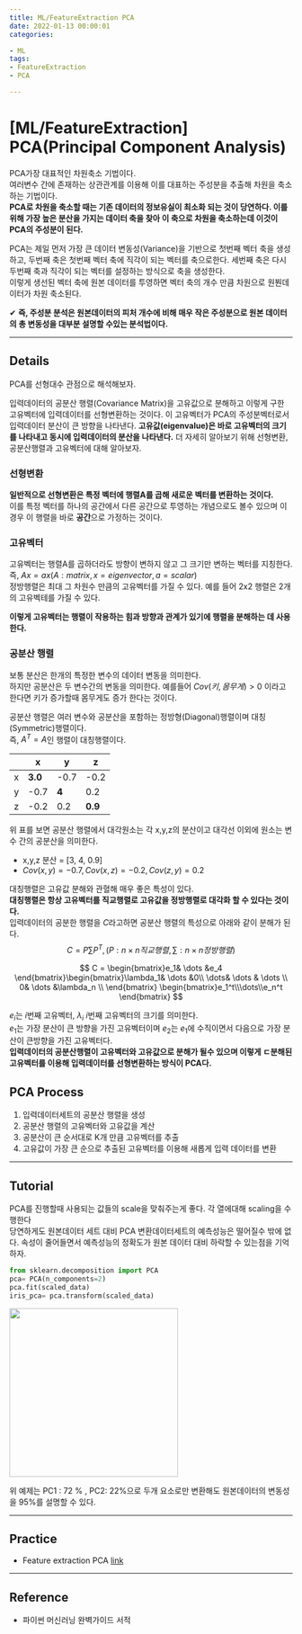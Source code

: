 ```yaml
---
title: ML/FeatureExtraction PCA
date: 2022-01-13 00:00:01
categories:

- ML
tags:
- FeatureExtraction
- PCA

---
```


# [ML/FeatureExtraction] PCA(Principal Component Analysis)
PCA가장 대표적인 차원축소 기법이다. <br>여러변수 간에 존재하는 상관관계를 이용해 이를 대표하는 주성분을 추출해 차원을 축소하는 기법이다.<br>**PCA로 차원을 축소할 때는 기존 데이터의 정보유실이 최소화 되는 것이 당연하다. 이를 위해 가장 높은 분산을 가지는 데이터 축을 찾아 이 축으로 차원을 축소하는데 이것이 PCA의 주성분이 된다.**

PCA는 제일 먼저 가장 큰 데이터 변동성(Variance)을 기반으로 첫번째 벡터 축을 생성하고, 두번째 축은 첫번째 벡터 축에 직각이 되는 벡터를 축으로한다. 세번째 축은 다시 두번째 축과 직각이 되는 벡터를 설정하는 방식으로 축을 생성한다.<Br>이렇게 생선된 벡터 축에 원본 데이터를 투영하면 벡터 축의 개수 만큼 차원으로 원붠데이터가 차원 축소된다.

✔ **즉, 주성분 분석은 원본데이터의 피처 개수에 비해 매우 작은 주성분으로 원본 데이터의 총 변동성을 대부분 설명할 수있는 분석법이다.**

---
## Details
PCA를 선형대수 관점으로 해석해보자. 

입력데이터의 공분산 행렬(Covariance Matrix)을 고유값으로 분해하고 이렇게 구한 고유벡터에 입력데이터를 선형변환하는 것이다. 이 고유벡터가 PCA의 주성분벡터로서 입력데이터 분산이 큰 방향을 나타낸다. **고유값(eigenvalue)은 바로 고유벡터의 크기를 나타내고 동시에 입력데이터의 분산을 나타낸다.**  더 자세히 알아보기 위해 선형변환, 공분산행렬과 고유벡터에 대해 알아보자.

### 선형변환
**일반적으로 선형변환은 특정 벡터에 행렬A를 곱해 새로운 벡터를 변환하는 것이다.** <br>이를 특정 벡터를 하나의 공간에서 다른 공간으로 투영하는 개념으로도 볼수 있으며 이경우 이 행렬을 바로 **공간**으로 가정하는 것이다.


### 고유벡터
고유벡터는 행렬A를 곱하더라도 방향이 변하지 않고 그 크기만 변하는 벡터를 지칭한다. <br>즉, $Ax= ax (A : matrix, x = eigen vector, a = scalar)$ <br>정방행렬은 최대 그 차원수 만큼의 고유벡터를 가질 수 있다. 예를 들어 2x2 행렬은 2개의 고유벡테를 가질 수 있다. 

**이렇게 고유벡터는 행렬이 작용하는 힘과 방향과 관계가 있기에 행렬을 분해하는 데 사용한다.**


### 공분산 행렬
보통 분산은 한개의 특정한 변수의 데이터 변동을 의미한다. <br>하지만 공분산은 두 변수간의 변동을 의미한다. 예를들어 $Cov(키,몸무게) > 0$ 이라고 한다면 키가 증가할때 몸무게도 증가 한다는 것이다.

공분산 행렬은 여러 변수와 공분산을 포함하는 정방형(Diagonal)행렬이며 대칭(Symmetric)행렬이다.<br> 즉, $A^T = A$인 행렬이 대칭행렬이다. 

| |x|y|z|
|--|--|--|--|
|x|**3.0**|-0.7|-0.2|
|y|-0.7|**4**|0.2|
|z|-0.2|0.2|**0.9**|

위 표를 보면 공분산 행렬에서 대각원소는 각 x,y,z의 분산이고 대각선 이외에 원소는 변수 간의 공분산을 의미한다. 
- x,y,z 분산 = [3, 4, 0.9]
- $Cov(x,y)=-0.7, Cov(x,z)=-0.2, Cov(z,y)=0.2$

대칭행렬은 고유값 분해와 관혈해 매우 좋은 특성이 있다. <br>**대칭행렬은 항상 고유벡터를 직교행렬로 고유값을 정방행렬로 대각화 할 수 있다는 것이다.**<Br>입력데이터의 공분한 행렬을 $C$라고하면 공분산 행렬의 특성으로 아래와 같이 분해가 된다. 
$$
C = P \sum P^T ,(P :n \times n 직교행렬, \sum: n \times n 정방행렬)
$$

$$
C = \begin{bmatrix}e_1& \dots &e_4 
\end{bmatrix}\begin{bmatrix}\lambda_1& \dots &0\\
\dots& \dots & \dots \\
0& \dots &\lambda_n \\ \end{bmatrix}
\begin{bmatrix}e_1^t\\\dots\\e_n^t \end{bmatrix}
$$

$e_i$는 $i$번째 고유벡터, $\lambda_i$ $i$번째 고유벡터의 크기를 의미한다. <Br> $e_1$는 가장 분산이 큰 방향을 가진 고유벡터이며 $e_2$는 $e_1$에 수직이면서 다음으로 가장 분산이 큰방향을 가진 고유벡터다.<Br>**입력데이터의 공분산행렬이 고유벡터와 고유값으로 분해가 될수 있으며 이렇게 ㄷ분해된 고유벡터를 이용해 입력데이터를 선형변환하는 방식이 PCA다.**


## PCA Process
1. 입력데이터세트의 공분산 행렬을 생성
2. 공분산 행렬의 고유벡터와 고유값을 계산
3. 공분산이 큰 순서대로 K개 만큼 고유벡터를 추출
4. 고유값이 가장 큰 순으로 추출된 고유벡터를 이용해 새롭게 입력 데이터를 변환

---

## Tutorial
PCA를 진행할때 사용되는 값들의 scale을 맞춰주는게 좋다. 각 열에대해 scaling을 수행한다<br> 당연하게도 원본데이터 세트 대비 PCA 변환데이터세트의 예측성능은 떨어질수 밖에 없다. 속성이 줄어들면서 예측성능의 정확도가 원본 데이터 대비 하락할 수 있는점을 기억하자.

```python
from sklearn.decomposition import PCA
pca= PCA(n_components=2)
pca.fit(scaled_data)
iris_pca= pca.transform(scaled_data)
```
<img src="https://drive.google.com/uc?export=download&id=1dsL9rOtJ1dKbMdFttnwD0iecs1EINmk9" width = 300>

위 예제는 PC1 : 72 % , PC2: 22%으로 두개 요소로만 변환해도 원본데이터의 변동성을 95%를 설명할 수 있다. 

---

##  Practice

- Feature extraction PCA [link](https://github.com/ominiv/Practice_ML/blob/master/Practice/Feature%20extraction.ipynb)

-----

## Reference

- 파이썬 머신러닝 완벽가이드 서적
